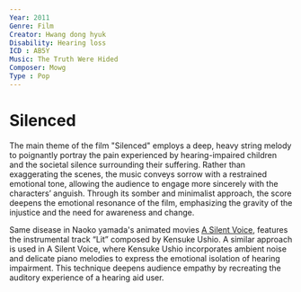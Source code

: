```yaml
---
Year: 2011
Genre: Film
Creator: Hwang dong hyuk
Disability: Hearing loss
ICD : AB5Y
Music: The Truth Were Hided
Composer: Mowg
Type : Pop
---
```


# Silenced

The main theme of the film "Silenced" employs a deep, heavy string melody to poignantly portray the pain experienced by hearing-impaired children and the societal silence surrounding their suffering. Rather than exaggerating the scenes, the music conveys sorrow with a restrained emotional tone, allowing the audience to engage more sincerely with the characters’ anguish. Through its somber and minimalist approach, the score deepens the emotional resonance of the film, emphasizing the gravity of the injustice and the need for awareness and change.

Same disease in Naoko yamada's animated movies [A Silent Voice](lim_seokhyeon.md), features the instrumental track “Lit” composed by Kensuke Ushio. A similar approach is used in A Silent Voice, where Kensuke Ushio incorporates ambient noise and delicate piano melodies to express the emotional isolation of hearing impairment. This technique deepens audience empathy by recreating the auditory experience of a hearing aid user.
